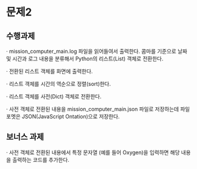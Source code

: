 # 문제2

## 수행과제


· mission_computer_main.log 파일을 읽어들여서 출력한다. 콤마를 기준으로 날짜 및 시간과 로그 내용을 분류해서 Python의 리스트(List) 객체로 전환한다.

· 전환된 리스트 객체를 화면에 출력한다.

· 리스트 객체를 시간의 역순으로 정렬(sort)한다.

· 리스트 객체를 사전(Dict) 객체로 전환한다.

· 사전 객체로 전환된 내용을 mission_computer_main.json 파일로 저장하는데 파일 포멧은 JSON(JavaScript Ontation)으로 저장한다.


## 보너스 과제


· 사전 객체로 전환된 내용에서 특정 문자열 (예를 들어 Oxygen)을 입력하면 해당 내용을 출력하는 코드를 추가한다.